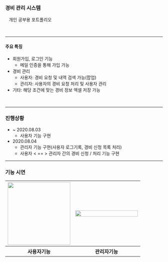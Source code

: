 ### 경비 관리 시스템

&nbsp;&nbsp; 개인 공부용 포트폴리오

<br/> 

---

#### 주요 특징​

- 회원가입, 로그인 기능
	- 메일 인증을 통해 가입 가능
- 경비 관리
	- 사용자: 경비 요청 및 내역 검색 가능(팝업)
	- 관리자: 사용자의 경비 요청 처리 및 사용자 관리
- 기타: 해당 조건에 맞는 경비 정보 엑셀 저장 가능
<br/>

--- 

### 진행상황

- ~ 2020.08.03
	- 사용자 기능 구현
- 2020.08.04
	- 관리자 기능 구현(사용자 로그기록, 경비 신청 목록 처리)
	- 사용자 < == > 관리자 간의 경비 신청 / 처리 기능 구현

---
### 기능 시연

<table>
	<tr>
		<th><img src="https://user-images.githubusercontent.com/58450731/89273636-c5bbe100-d67a-11ea-8f6f-0811cfa4d90c.gif" width="200px"></th>
		<th><img src="https://user-images.githubusercontent.com/58450731/89273482-90af8e80-d67a-11ea-8707-c4d8813da48b.gif" width="200px" height="80%"></th>
	</tr>
	<tr>
		<th>사용자기능</th>
		<th>관리자기능</th>
	</tr>
<table>
	
	
